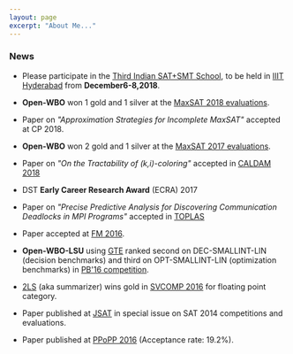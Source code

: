 ```yaml
---
layout: page
excerpt: "About Me..."
---
```


### News  


* Please participate in the [Third Indian SAT+SMT School](http://sat-smt.in), to be held in [IIIT Hyderabad](https://iiit.ac.in) from **December6-8,2018**.


* **Open-WBO** won 1 gold and 1 silver at the [MaxSAT 2018 evaluations](https://maxsat-evaluations.github.io/2018/).
* Paper on _"Approximation Strategies for Incomplete MaxSAT"_ accepted at CP 2018.
* **Open-WBO** won 2 gold and 1 silver at the [MaxSAT 2017 evaluations](http://mse17.cs.helsinki.fi/).
* Paper on _"On the Tractability of (k,i)-coloring"_ accepted in [CALDAM 2018](http://www.iitg.ac.in/caldam2018/acceptedpapers.pdf)
* DST **Early Career Research Award** (ECRA) 2017
* Paper on _"Precise Predictive Analysis for Discovering Communication Deadlocks in MPI Programs"_ accepted in [TOPLAS](http://toplas.acm.org/)
* Paper accepted at [FM 2016](http://fm2016.cs.ucy.ac.cy/acceptedpaper.html).
* **Open-WBO-LSU** using [GTE](https://link.springer.com/chapter/10.1007%2F978-3-319-23219-5_15) ranked second on DEC-SMALLINT-LIN (decision benchmarks) and third on OPT-SMALLINT-LIN (optimization benchmarks) in [PB'16 competition](http://www.cril.univ-artois.fr/PB16/results/results.php?idev=81).
* [2LS](http://www.cprover.org/wiki/doku.php?id=2ls_for_program_analysis) (aka summarizer) wins gold in [SVCOMP 2016](http://sv-comp.sosy-lab.org/2016/results/results-verified/) for floating point category.
* Paper published at [JSAT](https://satassociation.org/jsat/index.php/jsat/article/view/126)  in special issue on SAT 2014 competitions and evaluations.
* Paper published at [PPoPP 2016](http://conf.researchr.org/info/PPoPP-2016/list-of-accepted-papers) (Acceptance rate: 19.2%).


